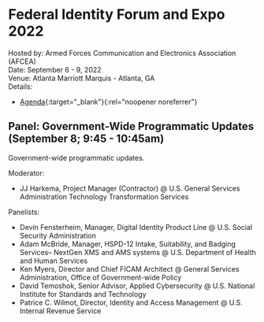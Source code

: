 # Federal Identity Forum and Expo 2022
Hosted by: Armed Forces Communication and Electronics Association (AFCEA)<br>
Date: September 6 - 9, 2022<br>
Venue: Atlanta Marriott Marquis - Atlanta, GA<br>
Details: 
- [Agenda](https://events.afcea.org/FedID22/Public/enter.aspx){:target="_blank"}{:rel="noopener noreferrer"}  

## Panel: Government-Wide Programmatic Updates (September 8; 9:45 - 10:45am)
Government-wide programmatic updates.

Moderator: 
- JJ Harkema, Project Manager (Contractor) @ U.S. General Services Administration Technology Transformation Services

Panelists:
- Devin Fensterheim, Manager, Digital Identity Product Line @ U.S. Social Security Administration
- Adam McBride, Manager, HSPD-12 Intake, Suitability, and Badging Services– NextGen XMS and AMS systems @ U.S. Department of Health and Human Services
- Ken Myers, Director and Chief FICAM Architect @ General Services Administration, Office of Government-wide Policy
- David Temoshok, Senior Advisor, Applied Cybersecurity @ U.S. National Institute for Standards and Technology
- Patrice C. Wilmot, Director, Identity and Access Management @ U.S. Internal Revenue Service
